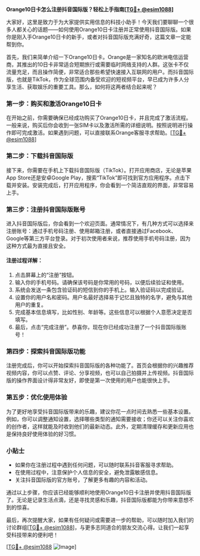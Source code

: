 **Orange10日卡怎么注册抖音国际版？轻松上手指南[[TG💪+ @esim1088](https://t.me/s/esim1088)]**

大家好，这里是致力于为大家提供实用信息的科技小助手！今天我们要聊聊一个很多人都关心的话题——如何使用Orange10日卡注册并正常使用抖音国际版。如果你是刚入手Orange10日卡的新手，或者对抖音国际版充满好奇，这篇文章一定能帮到你。

首先，我们来简单介绍一下Orange10日卡。Orange是一家知名的欧洲电信运营商，其推出的10日卡非常适合短期旅行或需要临时网络支持的人群。这张卡不仅流量充足，而且操作简便，非常适合那些希望快速接入互联网的用户。而抖音国际版，也就是TikTok，作为全球范围内备受欢迎的短视频平台，早已成为许多人分享生活、获取娱乐的重要工具。那么，如何将这两者结合起来呢？

### 第一步：购买和激活Orange10日卡

在开始之前，你需要确保已经成功购买了Orange10日卡，并且完成了激活流程。一般来说，购买后你会收到一张SIM卡以及激活所需的详细说明。按照说明进行操作即可完成激活。如果遇到问题，可以直接联系Orange客服寻求帮助。[[TG💪+ @esim1088](https://t.me/s/esim1088)]

### 第二步：下载抖音国际版

接下来，你需要在手机上下载抖音国际版（TikTok）。打开应用商店，无论是苹果App Store还是安卓Google Play，搜索“TikTok”即可找到官方应用程序。点击下载并安装。安装完成后，打开应用程序，你会看到一个简洁直观的界面，非常容易上手。

### 第三步：注册抖音国际版账号

进入抖音国际版后，你会看到一个欢迎页面。通常情况下，有几种方式可以选择来注册账号：通过手机号码注册、使用邮箱注册，或者直接通过Facebook、Google等第三方平台登录。对于初次使用者来说，推荐使用手机号码注册，因为这种方式最为直接且安全。

#### 注册过程详解：

1. 点击屏幕上的“注册”按钮。
2. 输入你的手机号码。请确保该号码是你常用的号码，以便后续验证和使用。
3. 系统会发送一条包含验证码的短信到你的手机上。输入验证码以完成验证。
4. 设置你的用户名和密码。用户名最好选择易于记忆且独特的名字，避免与其他用户的重复。
5. 完成基本信息填写，比如性别、年龄等。这些信息可以根据个人意愿决定是否填写。
6. 最后，点击“完成注册”。恭喜你，现在你已经成功注册了一个抖音国际版账号！

### 第四步：探索抖音国际版功能

注册完成后，你可以开始探索抖音国际版的各种功能了。首页会根据你的兴趣推荐视频内容，你可以点赞、评论、分享视频，也可以自己拍摄并上传视频。抖音国际版的操作界面设计得非常友好，即使是第一次使用的用户也能很快上手。

### 第五步：优化使用体验

为了更好地享受抖音国际版带来的乐趣，建议你花一点时间去熟悉一些基本设置。例如，你可以调整通知设置，选择哪些类型的通知需要接收；你还可以关注你喜欢的创作者，这样就能及时收到他们的最新动态。此外，定期清理缓存和更新应用也是保持良好使用体验的好习惯。

### 小贴士

- 如果你在注册过程中遇到任何问题，可以随时联系抖音客服寻求帮助。
- 在使用过程中，注意保护个人信息的安全，避免泄露敏感信息。
- 关注抖音国际版的官方账号，了解更多有趣的内容和活动。

通过以上步骤，你应该已经能够顺利地使用Orange10日卡注册并使用抖音国际版了。无论是记录生活点滴，还是寻找灵感和乐趣，抖音国际版都能为你带来意想不到的惊喜。

最后，再次提醒大家，如果有任何疑问或需要进一步的帮助，可以随时加入我们的讨论群组[[TG💪+ @esim1088](https://t.me/s/esim1088)]，与更多志同道合的朋友交流心得。让我们一起享受科技带来的便利吧！

[[TG💪+ @esim1088](https://t.me/s/esim1088) ![Image](https://i.postimg.cc/4NQfJmqS/Snipaste-2025-05-13-00-14-12.png)]